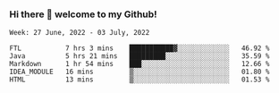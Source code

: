### Hi there 👋 welcome to my Github! 

<!--START_SECTION:waka-->
```text
Week: 27 June, 2022 - 03 July, 2022

FTL           7 hrs 3 mins    ███████████▓░░░░░░░░░░░░░   46.92 % 
Java          5 hrs 21 mins   █████████░░░░░░░░░░░░░░░░   35.59 % 
Markdown      1 hr 54 mins    ███░░░░░░░░░░░░░░░░░░░░░░   12.66 % 
IDEA_MODULE   16 mins         ▒░░░░░░░░░░░░░░░░░░░░░░░░   01.80 % 
HTML          13 mins         ▒░░░░░░░░░░░░░░░░░░░░░░░░   01.53 % 
```
<!--END_SECTION:waka-->
